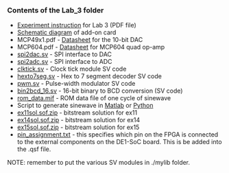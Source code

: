 ### Contents of the Lab_3 folder

* [Experiment instruction](./Experiment%20Sheet%20-%20Mastering%20Digital%20Design%20Part%203.pdf) for Lab 3 (PDF file)
* [Schematic diagram](./DE1-SOC%20Addon%20Card.pdf) of add-on card
* MCP49x1.pdf - [Datasheet](./MCP49x1.pdf) for the 10-bit DAC
* MCP604.pdf - [Datasheet](./MCP604.pdf) for MCP604 quad op-amp
* [spi2dac.sv](./spi2dac.sv) - SPI interface to DAC
* [spi2adc.sv](./spi2adc.sv) - SPI interface to ADC
* [clktick.sv](./clktick.sv) - Clock tick module SV code
* [hexto7seg.sv](./hexto7seg.sv) - Hex to 7 segment decoder SV code
* [pwm.sv](./pwm.sv) - Pulse-width modulator SV code
* [bin2bcd_16.sv](./bin2bcd_16.sv) - 16-bit binary to BCD conversion (SV code)
* [rom_data.mif](./rom_data.mif) - ROM data file of one cycle of sinewave
* Script to generate sinewave in [Matlab](./sinegen.m) or [Python](./sinegen.py)
* [ex11sol.sof.zip](./ex11sol.sof.zip) - bitstream solution for ex11
* [ex14sol.sof.zip](./ex14sol.sof.zip) - bitstream solution for ex14
* [ex15sol.sof.zip](./ex15sol.sof.zip) - bitstream solution for ex15
* [pin_assignment.txt](./pin_assignment.txt) - this specifies which pin on the FPGA is connected to the external components on the DE1-SoC board. This is be added into the .qsf file.


NOTE: remember to put the various SV modules in ./mylib folder.